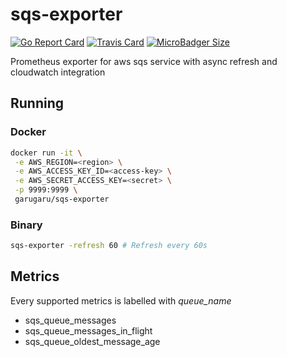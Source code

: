 # sqs-exporter
[![Go Report Card](https://goreportcard.com/badge/github.com/GaruGaru/aws-sqs-exporter)](https://goreportcard.com/report/github.com/GaruGaru/aws-sqs-exporter)
[![Travis Card](https://travis-ci.org/GaruGaru/aws-sqs-exporter.svg?branch=master)](https://travis-ci.org/GaruGaru/aws-sqs-exporter)
[![MicroBadger Size](https://img.shields.io/microbadger/image-size/garugaru/aws-sqs-exporter)](https://cloud.docker.com/u/garugaru/repository/docker/garugaru/sqs-exporter)
 
Prometheus exporter for aws sqs service with async refresh and cloudwatch integration 

## Running

### Docker
```bash
docker run -it \
 -e AWS_REGION=<region> \
 -e AWS_ACCESS_KEY_ID=<access-key> \
 -e AWS_SECRET_ACCESS_KEY=<secret> \
 -p 9999:9999 \
 garugaru/sqs-exporter
```

### Binary
```bash
sqs-exporter -refresh 60 # Refresh every 60s
```

## Metrics

Every supported metrics is labelled with *queue_name* 

* sqs_queue_messages
* sqs_queue_messages_in_flight
* sqs_queue_oldest_message_age
